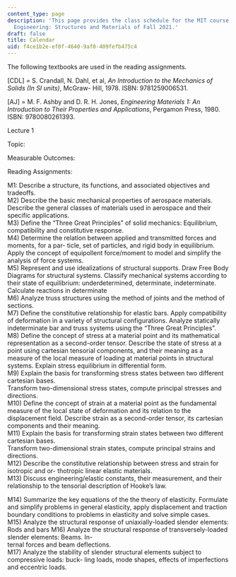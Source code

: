 ```yaml
---
content_type: page
description: 'This page provides the class schedule for the MIT course 16.001 Unified
  Engineering: Structures and Materials of Fall 2021.'
draft: false
title: Calendar
uid: f4ce1b2e-ef0f-4640-9af0-409fefb475c4
---
```

The following textbooks are used in the reading assignments.

\[CDL\] = S. Crandall, N. Dahl, et al, *An Introduction to the Mechanics of Solids (In SI units)*, McGraw- Hill, 1978. ISBN: 9781259006531.

\[AJ\] = M. F. Ashby and D. R. H. Jones, *Engineering Materials 1: An Introduction to Their Properties and Applications*, Pergamon Press, 1980. ISBN: 9780080261393.

Lecture 1

Topic: 

Measurable Outcomes:

Reading Assignments: 

M1: Describe a structure, its functions, and associated objectives and tradeoffs.  
M2) Describe the basic mechanical properties of aerospace materials. Describe the general classes of materials used in aerospace and their specific applications.  
M3) Define the “Three Great Principles” of solid mechanics: Equilibrium, compatibility and constitutive response.  
M4) Determine the relation between applied and transmitted forces and moments, for a par- ticle, set of particles, and rigid body in equilibrium. Apply the concept of equipollent force/moment to model and simplify the analysis of force systems.  
M5) Represent and use idealizations of structural supports. Draw Free Body Diagrams for structural systems. Classify mechanical systems according to their state of equilibrium: underdetermined, determinate, indeterminate. Calculate reactions in determinate  
M6) Analyze truss structures using the method of joints and the method of sections.  
M7) Define the constitutive relationship for elastic bars. Apply compatibility of deformation in a variety of structural configurations. Analyze statically indeterminate bar and truss systems using the “Three Great Principles”.  
M8) Define the concept of stress at a material point and its mathematical representation as a second-order tensor. Describe the state of stress at a point using cartesian tensorial components, and their meaning as a measure of the local measure of loading at material points in structural systems. Explain stress equilibrium in differential form.  
M9) Explain the basis for transforming stress states between two different cartesian bases.  
Transform two-dimensional stress states, compute principal stresses and directions.  
M10) Define the concept of strain at a material point as the fundamental measure of the local state of deformation and its relation to the displacement field. Describe strain as a second-order tensor, its cartesian components and their meaning.  
M11) Explain the basis for transforming strain states between two different cartesian bases.  
Transform two-dimensional strain states, compute principal strains and directions.  
M12) Describe the constitutive relationship between stress and strain for isotropic and or- thotropic linear elastic materials.  
M13) Discuss engineering/elastic constants, their measurement, and their relationship to the tensorial description of Hooke’s law.  
  
M14) Summarize the key equations of the the theory of elasticity. Formulate and simplify problems in general elasticity, apply displacement and traction boundary conditions to problems in elasticity and solve simple cases.  
M15) Analyze the structural response of uniaxially-loaded slender elements: Rods and bars M16) Analyze the structural response of transversely-loaded slender elements: Beams. In-  
ternal forces and beam deflections.  
M17) Analyze the stability of slender structural elements subject to compressive loads: buck- ling loads, mode shapes, effects of imperfections and eccentric loads.
